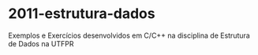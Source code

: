 # 2011-estrutura-dados
Exemplos e Exercícios desenvolvidos em C/C++ na disciplina de Estrutura de Dados na UTFPR
